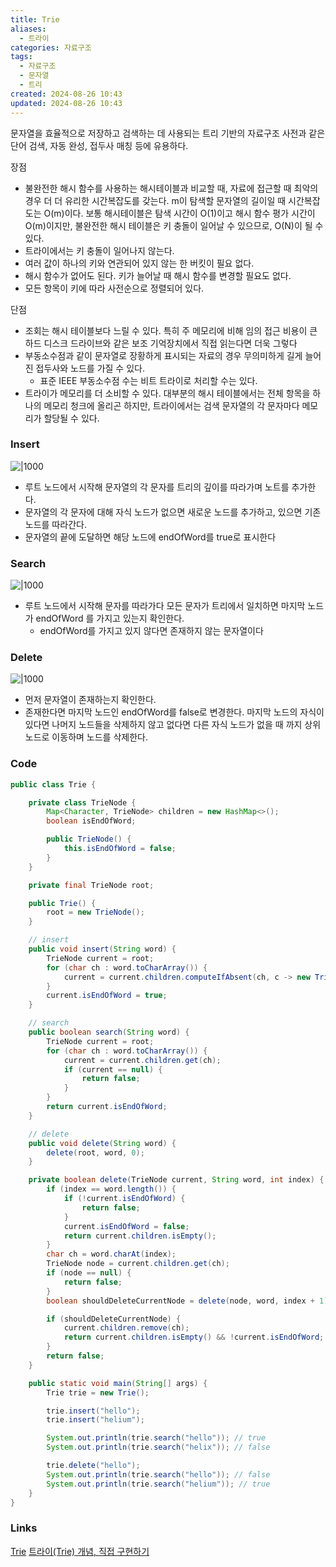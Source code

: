 ```yaml
---
title: Trie
aliases:
  - 트라이
categories: 자료구조
tags:
  - 자료구조
  - 문자열
  - 트리
created: 2024-08-26 10:43
updated: 2024-08-26 10:43
---
```

문자열을 효율적으로 저장하고 검색하는 데 사용되는 트리 기반의 자료구조
사전과 같은 단어 검색, 자동 완성, 접두사 매칭 등에 유용하다.

장점
- 불완전한 해시 함수를 사용하는 해시테이블과 비교할 때, 자료에 접근할 때 최악의 경우 더 더 유리한 시간복잡도를 갖는다. m이 탐색할 문자열의 길이일 때 시간복잡도는 O(m)이다. 보통 해시테이블은 탐색 시간이 O(1)이고 해시 함수 평가 시간이 O(m)이지만, 불완전한 해시 테이블은 키 충돌이 일어날 수 있으므로, O(N)이 될 수 있다.
- 트라이에서는 키 충돌이 일어나지 않는다.
- 여러 값이 하나의 키와 연관되어 있지 않는 한 버킷이 필요 없다.
- 해시 함수가 없어도 된다. 키가 늘어날 때 해시 함수를 변경할 필요도 없다.
- 모든 항목이 키에 따라 사전순으로 정렬되어 있다.

단점
- 조회는 해시 테이블보다 느릴 수 있다. 특히 주 메모리에 비해 임의 접근 비용이 큰 하드 디스크 드라이브와 같은 보조 기억장치에서 직접 읽는다면 더욱 그렇다
- 부동소수점과 같이 문자열로 장황하게 표시되는 자료의 경우 무의미하게 길게 늘어진 접두사와 노드를 가질 수 있다.
	- 표준 IEEE 부동소수점 수는 비트 트라이로 처리할 수는 있다.
- 트라이가 메모리를 더 소비할 수 있다. 대부분의 해시 테이블에서는 전체 항목을 하나의 메모리 청크에 올리곤 하지만, 트라이에서는 검색 문자열의 각 문자마다 메모리가 할당될 수 있다.

### Insert

![|1000](https://i.imgur.com/NFx4o9U.png)
- 루트 노드에서 시작해 문자열의 각 문자를 트리의 깊이를 따라가며 노트를 추가한다.
- 문자열의 각 문자에 대해 자식 노드가 없으면 새로운 노드를 추가하고, 있으면 기존 노드를 따라간다.
- 문자열의 끝에 도달하면 해당 노드에 endOfWord를 true로 표시한다

### Search

![|1000](https://i.imgur.com/VGdtQqu.png)
- 루트 노드에서 시작해 문자를 따라가다 모든 문자가 트리에서 일치하면 마지막 노드가 endOfWord 를 가지고 있는지 확인한다.
	- endOfWord를 가지고 있지 않다면 존재하지 않는 문자열이다

### Delete

![|1000](https://i.imgur.com/WXweTBB.png)
- 먼저 문자열이 존재하는지 확인한다.
- 존재한다면 마지막 노드인 endOfWord를 false로 변경한다. 마지막 노드의 자식이 있다면 나머지 노드들을 삭제하지 않고 없다면 다른 자식 노드가 없을 때 까지 상위 노드로 이동하며 노드를 삭제한다.

### Code

```java
public class Trie {

    private class TrieNode {
        Map<Character, TrieNode> children = new HashMap<>();
        boolean isEndOfWord;

        public TrieNode() {
            this.isEndOfWord = false;
        }
    }

    private final TrieNode root;

    public Trie() {
        root = new TrieNode();
    }

    // insert
    public void insert(String word) {
        TrieNode current = root;
        for (char ch : word.toCharArray()) {
            current = current.children.computeIfAbsent(ch, c -> new TrieNode());
        }
        current.isEndOfWord = true;
    }

    // search
    public boolean search(String word) {
        TrieNode current = root;
        for (char ch : word.toCharArray()) {
            current = current.children.get(ch);
            if (current == null) {
                return false;
            }
        }
        return current.isEndOfWord;
    }

    // delete
    public void delete(String word) {
        delete(root, word, 0);
    }

    private boolean delete(TrieNode current, String word, int index) {
        if (index == word.length()) {
            if (!current.isEndOfWord) {
                return false;
            }
            current.isEndOfWord = false;
            return current.children.isEmpty();
        }
        char ch = word.charAt(index);
        TrieNode node = current.children.get(ch);
        if (node == null) {
            return false;
        }
        boolean shouldDeleteCurrentNode = delete(node, word, index + 1);

        if (shouldDeleteCurrentNode) {
            current.children.remove(ch);
            return current.children.isEmpty() && !current.isEndOfWord;
        }
        return false;
    }

    public static void main(String[] args) {
        Trie trie = new Trie();

        trie.insert("hello");
        trie.insert("helium");

        System.out.println(trie.search("hello")); // true
        System.out.println(trie.search("helix")); // false

        trie.delete("hello");
        System.out.println(trie.search("hello")); // false
        System.out.println(trie.search("helium")); // true
    }
}
```

### Links

[Trie](https://ko.wikipedia.org/wiki/%ED%8A%B8%EB%9D%BC%EC%9D%B4_(%EC%BB%B4%ED%93%A8%ED%8C%85))
[트라이(Trie) 개념, 직접 구현하기](https://innovation123.tistory.com/116#%EC%82%AD%EC%A0%9C%EB%A9%94%EC%84%9C%EB%93%9C-1)
